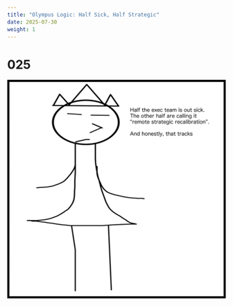 ```yaml
---
title: "Olympus Logic: Half Sick, Half Strategic"
date: 2025-07-30
weight: 1
---
```


# 025

<img class = 'comic' src='/assets/cartoon/025/025-01.jpg'> <br />

